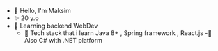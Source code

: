 - 👋 Hello, I'm Maksim
- ✨ 20 y.o
- 👀 Learning backend WebDev
  - 🌱 Tech stack that i learn Java 8+ , Spring framework , React.js
    -👾  Also C# with .NET platform

<!---
notTard/notTard is a ✨ special ✨ repository because its `README.md` (this file) appears on your GitHub profile.
You can click the Preview link to take a look at your changes.
--->
